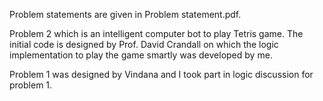 Problem statements are given in Problem statement.pdf.

Problem 2 which is an intelligent computer bot to play Tetris game. The initial code is designed by Prof. David Crandall on which the logic implementation to play the game smartly was developed by me.

Problem 1 was designed by Vindana and I took part in logic discussion for problem 1.
